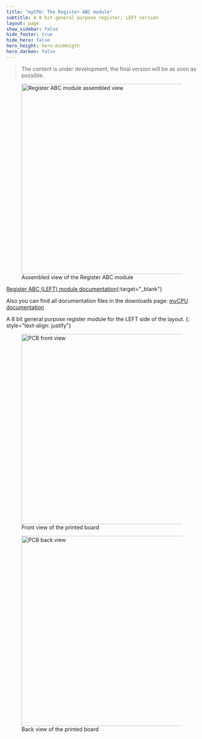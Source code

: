 ```yaml
---
title: "myCPU: The Register ABC module"
subtitle: A 8 bit general purpose register, LEFT version
layout: page
show_sidebar: false
hide_footer: true
hide_hero: false
hero_height: hero-minHeigth
hero_darken: false
---
```

> The content is under development, the final version will be as soon as possible.

<figure class="center">
    <img src="{{ site.baseurl }}/img/mycpu/modules/register_abc_left/register_abc_left_assembled.png" alt="Register ABC module assembled view" title="Assembled view of the Register ABC module" width="500px">
    <figcaption>Assembled view of the Register ABC module</figcaption>
</figure>

[Register ABC (LEFT) module documentation](/downloads/technical/myCPU_Register_8b_L_module_full.pdf){:target="_blank"}

Also you can find all documentation files in the downloads page: [myCPU documentation](/pages/en/mycpu/downloads/technical_docs)

A 8 bit general purpose register module for the LEFT side of the layout.
{: style="text-align: justify"}

<figure class="center">
    <img src="{{ site.baseurl }}/img/mycpu/modules/register_abc_left/register_abc_left_clear_front.png" alt="PCB front view" title="Front view of the printed board" width="500px">
    <figcaption>Front view of the printed board</figcaption>
</figure>
<figure class="center">
    <img src="{{ site.baseurl }}/img/mycpu/modules/register_abc_left/register_abc_left_clear_back.png" alt="PCB back view" title="Back view of the printed board" width="500px">
    <figcaption>Back view of the printed board</figcaption>
</figure>
